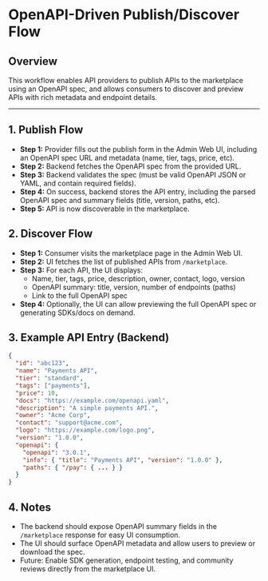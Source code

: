 # OpenAPI-Driven Publish/Discover Flow

## Overview
This workflow enables API providers to publish APIs to the marketplace using an OpenAPI spec, and allows consumers to discover and preview APIs with rich metadata and endpoint details.

---

## 1. Publish Flow
- **Step 1:** Provider fills out the publish form in the Admin Web UI, including an OpenAPI spec URL and metadata (name, tier, tags, price, etc).
- **Step 2:** Backend fetches the OpenAPI spec from the provided URL.
- **Step 3:** Backend validates the spec (must be valid OpenAPI JSON or YAML, and contain required fields).
- **Step 4:** On success, backend stores the API entry, including the parsed OpenAPI spec and summary fields (title, version, paths, etc).
- **Step 5:** API is now discoverable in the marketplace.

## 2. Discover Flow
- **Step 1:** Consumer visits the marketplace page in the Admin Web UI.
- **Step 2:** UI fetches the list of published APIs from `/marketplace`.
- **Step 3:** For each API, the UI displays:
  - Name, tier, tags, price, description, owner, contact, logo, version
  - OpenAPI summary: title, version, number of endpoints (paths)
  - Link to the full OpenAPI spec
- **Step 4:** Optionally, the UI can allow previewing the full OpenAPI spec or generating SDKs/docs on demand.

## 3. Example API Entry (Backend)
```json
{
  "id": "abc123",
  "name": "Payments API",
  "tier": "standard",
  "tags": ["payments"],
  "price": 10,
  "docs": "https://example.com/openapi.yaml",
  "description": "A simple payments API.",
  "owner": "Acme Corp",
  "contact": "support@acme.com",
  "logo": "https://example.com/logo.png",
  "version": "1.0.0",
  "openapi": {
    "openapi": "3.0.1",
    "info": { "title": "Payments API", "version": "1.0.0" },
    "paths": { "/pay": { ... } }
  }
}
```

## 4. Notes
- The backend should expose OpenAPI summary fields in the `/marketplace` response for easy UI consumption.
- The UI should surface OpenAPI metadata and allow users to preview or download the spec.
- Future: Enable SDK generation, endpoint testing, and community reviews directly from the marketplace UI.
